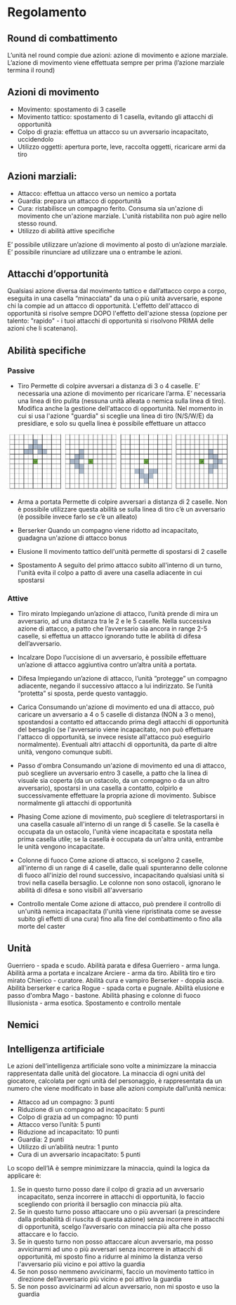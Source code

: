 # Regolamento

## Round di combattimento

L’unità nel round compie due azioni: azione di movimento e azione marziale. L’azione di movimento viene effettuata sempre per prima (l’azione marziale termina il round)

## Azioni di movimento

* Movimento: spostamento di 3 caselle
* Movimento tattico: spostamento di 1 casella, evitando gli attacchi di opportunità
* Colpo di grazia: effettua un attacco su un avversario incapacitato, uccidendolo
* Utilizzo oggetti: apertura porte, leve, raccolta oggetti, ricaricare armi da tiro

## Azioni marziali:
* Attacco: effettua un attacco verso un nemico a portata
* Guardia: prepara un attacco di opportunità
* Cura: ristabilisce un compagno ferito. Consuma sia un'azione di movimento che un'azione marziale. L'unità ristabilita non può agire nello stesso round.
* Utilizzo di abilità attive specifiche

E’ possibile utilizzare un’azione di movimento al posto di un’azione marziale. 
E’ possibile rinunciare ad utilizzare una o entrambe le azioni.

## Attacchi d’opportunità

Qualsiasi azione diversa dal movimento tattico e dall’attacco corpo a corpo, eseguita in una casella “minacciata” da una o più unità avversarie, espone chi la compie ad un attacco di opportunità. 
L'effetto dell'attacco di opportunità si risolve sempre DOPO l'effetto dell'azione stessa (opzione per talento: "rapido" - i tuoi attacchi di opportunità si risolvono PRIMA delle azioni che li scatenano).

## Abilità specifiche

### Passive

* Tiro
Permette di colpire avversari a distanza di 3 o 4 caselle. E’ necessaria una azione di movimento per ricaricare l’arma. E’ necessaria una linea di tiro pulita (nessuna unità alleata o nemica sulla linea di tiro). 
Modifica anche la gestione dell'attacco di opportunità. Nel momento in cui si usa l'azione "guardia" si sceglie una linea di tiro (N/S/W/E) da presidiare, e solo su quella linea è possibile effettuare un attacco

![alt text](https://github.com/PeisPF/tbts/blob/regolamento/docs/regolamento/tiro.png?raw=true)

* Arma a portata
Permette di colpire avversari a distanza di 2 caselle. Non è possibile utilizzare questa abilità se sulla linea di tiro c’è un avversario (è possibile invece farlo se c’è un alleato)

* Berserker
Quando un compagno viene ridotto ad incapacitato, guadagna un'azione di attacco bonus

* Elusione
Il movimento tattico dell'unità permette di spostarsi di 2 caselle

* Spostamento
A seguito del primo attacco subito all'interno di un turno, l'unità evita il colpo a patto di avere una casella adiacente in cui spostarsi

### Attive

* Tiro mirato 
Impiegando un’azione di attacco, l’unità prende di mira un avversario, ad una distanza tra le 2 e le 5 caselle. Nella successiva azione di attacco, a patto che l’avversario sia ancora in range 2-5 caselle, si effettua un attacco ignorando tutte le abilità di difesa dell’avversario.

* Incalzare
Dopo l’uccisione di un avversario, è possibile effettuare un’azione di attacco aggiuntiva contro un’altra unità a portata.

* Difesa
Impiegando un’azione di attacco, l’unità “protegge” un compagno adiacente, negando il successivo attacco a lui indirizzato. Se l’unità “protetta” si sposta, perde questo vantaggio.

* Carica
Consumando un'azione di movimento ed una di attacco, può caricare un avversario a 4 o 5 caselle di distanza (NON a 3 o meno), spostandosi a contatto ed attaccando prima degli attacchi di opportunità del bersaglio (se l'avversario viene incapacitato, non può effettuare l'attacco di opportunità, se invece resiste all'attacco può eseguirlo normalmente). 
Eventuali altri attacchi di opportunità, da parte di altre unità, vengono comunque subiti. 

* Passo d'ombra
Consumando un'azione di movimento ed una di attacco, può scegliere un avversario entro 3 caselle, a patto che la linea di visuale sia coperta (da un ostacolo, da un compagno o da un altro avversario), spostarsi in una casella a contatto, colpirlo e successivamente effettuare la propria azione di movimento. Subisce normalmente gli attacchi di opportunità

* Phasing
Come azione di movimento, può scegliere di teletrasportarsi in una casella casuale all'interno di un range di 5 caselle. Se la casella è occupata da un ostacolo, l'unità viene incapacitata e spostata nella prima casella utile; se la casella è occupata da un'altra unità, entrambe le unità vengono incapacitate.

* Colonne di fuoco
Come azione di attacco, si scelgono 2 caselle, all'interno di un range di 4 caselle, dalle quali spunteranno delle colonne di fuoco all'inizio del round successivo, incapacitando qualsiasi unità si trovi nella casella bersaglio. Le colonne non sono ostacoli, ignorano le abilità di difesa e sono visibili all'avversario

* Controllo mentale
Come azione di attacco, può prendere il controllo di un'unità nemica incapacitata (l'unità viene ripristinata come se avesse subito gli effetti di una cura) fino alla fine del combattimento o fino alla morte del caster


## Unità

Guerriero - spada e scudo. Abilità parata e difesa
Guerriero - arma lunga. Abilità arma a portata e incalzare
Arciere - arma da tiro. Abilità tiro e tiro mirato
Chierico - curatore. Abilità cura e vampiro
Berserker - doppia ascia. Abilità berserker e carica
Rogue - spada corta e pugnale. Abilità elusione e passo d'ombra
Mago - bastone. Abilità phasing e colonne di fuoco
Illusionista - arma esotica. Spostamento e controllo mentale

## Nemici


## Intelligenza artificiale

Le azioni dell’intelligenza artificiale sono volte a minimizzare la minaccia rappresentata dalle unità del giocatore. La minaccia di ogni unità del giocatore, calcolata per ogni unità del personaggio, è rappresentata da un numero che viene modificato in base alle azioni compiute dall’unità nemica:
*	Attacco ad un compagno: 3 punti
*	Riduzione di un compagno ad incapacitato: 5 punti
*   Colpo di grazia ad un compagno: 10 punti
*	Attacco verso l’unità: 5 punti
*   Riduzione ad incapacitato: 10 punti
*	Guardia: 2 punti 
*	Utilizzo di un’abilità neutra: 1 punto
*   Cura di un avversario incapacitato: 5 punti

Lo scopo dell’IA è sempre minimizzare la minaccia, quindi la logica da applicare è:
1.  Se in questo turno posso dare il colpo di grazia ad un avversario incapacitato, senza incorrere in attacchi di opportunità, lo faccio scegliendo con priorità il bersaglio con minaccia più alta.
2.	Se in questo turno posso attaccare uno o più avversari (a prescindere dalla probabilità di riuscita di questa azione) senza incorrere in attacchi di opportunità, scelgo l’avversario con minaccia più alta che posso attaccare e lo faccio.
3.	Se in questo turno non posso attaccare alcun avversario, ma posso avvicinarmi ad uno o più avversari senza incorrere in attacchi di opportunità, mi sposto fino a ridurre al minimo la distanza verso l'avversario più vicino e poi attivo la guardia
4.	Se non posso nemmeno avvicinarmi, faccio un movimento tattico in direzione dell’avversario più vicino e poi attivo la guardia
5.	Se non posso avvicinarmi ad alcun avversario, non mi sposto e uso la guardia


